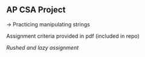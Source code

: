 ## AP CSA Project 
-> Practicing manipulating strings

Assignment criteria provided in pdf (included in repo)

_Rushed and lazy assignment_